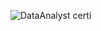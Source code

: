 
![DataAnalyst certi](https://github.com/harinisrirajangmail/DataAnalyst/assets/142520842/2b985373-fe86-48d2-9037-4d0d1bfeccfe)
